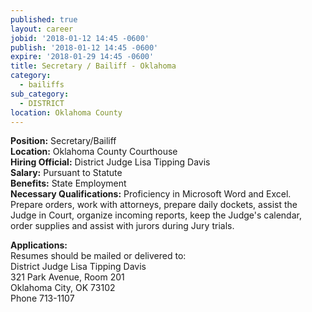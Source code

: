 ```yaml
---
published: true
layout: career
jobid: '2018-01-12 14:45 -0600'
publish: '2018-01-12 14:45 -0600'
expire: '2018-01-29 14:45 -0600'
title: Secretary / Bailiff - Oklahoma
category:
  - bailiffs
sub_category:
  - DISTRICT
location: Oklahoma County
---
```

**Position:** Secretary/Bailiff  
**Location:** Oklahoma County Courthouse  
**Hiring Official:** District Judge Lisa Tipping Davis  
**Salary:** Pursuant to Statute  
**Benefits:** State Employment  
**Necessary Qualifications:** Proficiency in Microsoft Word and Excel.  Prepare orders, work with attorneys, prepare daily dockets, assist the Judge in Court, organize incoming reports, keep the Judge's calendar, order supplies and assist with jurors during Jury trials.

**Applications:**  
Resumes should be mailed or delivered to:  
District Judge Lisa Tipping Davis  
321 Park Avenue, Room 201  
Oklahoma City, OK  73102  
Phone 713-1107
